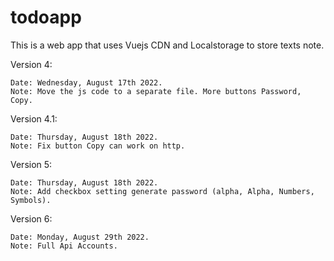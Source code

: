 # todoapp
This is a web app that uses Vuejs CDN and Localstorage to store texts note.

Version 4:

    Date: Wednesday, August 17th 2022.
    Note: Move the js code to a separate file. More buttons Password, Copy.

Version 4.1:
    
    Date: Thursday, August 18th 2022.
    Note: Fix button Copy can work on http. 

Version 5:

    Date: Thursday, August 18th 2022.
    Note: Add checkbox setting generate password (alpha, Alpha, Numbers, Symbols).

Version 6: 

    Date: Monday, August 29th 2022.
    Note: Full Api Accounts.
    
